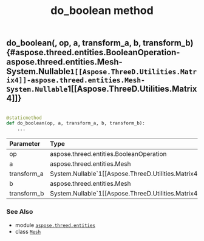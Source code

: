 ﻿---
title: do_boolean method
second_title: Aspose.3D for Python via .NET API References
description: 
type: docs
weight: 70
url: /python-net/aspose.threed.entities/mesh/do_boolean/
is_root: false
---

## do_boolean(, op, a, transform_a, b, transform_b) {#aspose.threed.entities.BooleanOperation-aspose.threed.entities.Mesh-System.Nullable`1[[Aspose.ThreeD.Utilities.Matrix4]]-aspose.threed.entities.Mesh-System.Nullable`1[[Aspose.ThreeD.Utilities.Matrix4]]}





```python

@staticmethod
def do_boolean(op, a, transform_a, b, transform_b):
    ...
```


| Parameter | Type | Description |
| :- | :- | :- |
| op | aspose.threed.entities.BooleanOperation |  |
| a | aspose.threed.entities.Mesh |  |
| transform_a | System.Nullable`1[[Aspose.ThreeD.Utilities.Matrix4]] |  |
| b | aspose.threed.entities.Mesh |  |
| transform_b | System.Nullable`1[[Aspose.ThreeD.Utilities.Matrix4]] |  |



### See Also
* module [`aspose.threed.entities`](../../)
* class [`Mesh`](/3d/python-net/aspose.threed.entities/mesh)

